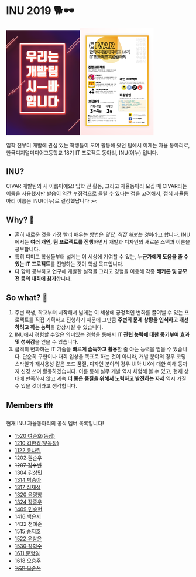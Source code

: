 # INU 2019 🐕🕶️

<img src="./poster/cover.png" width="40%"/><img src="./poster/main.png" width="40%"/>

입학 전부터 개발에 관심 있는 학생들이 모여 활동해 왔던 팀에서 이제는 자율 동아리로, 한국디지털미디어고등학교 18기 IT 프로젝트 동아리, INU(이누) 입니다.

## INU? 
CIVAR 개발팀의 새 이름이예요! 입학 전 활동, 그리고 자율동아리 모집 때 CIVAR라는 이름을 사용했지만 발음이 약간 부정적으로 들릴 수 있다는 점을 고려해서, 정식 자율동아리 이름은 INU(이누)로 결정했답니다 ><

## Why? 🤷

- 흔히 새로운 것을 가장 빨리 배우는 방법은 *일단, 직접 해보는 것*이라고 합니다. INU에서는 **여러 개인, 팀 프로젝트를 진행**하면서 개발과 디자인의 새로운 스택과 이론을 공부합니다.
- 특히 디미고 학생들부터 넓게는 이 세상에 기여할 수 있는, **누군가에게 도움을 줄 수 있는 IT 프로젝트**를 진행하는 것이 핵심 목표입니다.
- 다 함께 공부하고 연구해 개발한 실적물 그리고 경험을 이용해 각종 **해커톤 및 공모전 등의 대회에 참가**합니다.

## So what? 💭

1. 주변 학생, 학교부터 시작해서 넓게는 이 세상에 긍정적인 변화를 끌어낼 수 있는 프로젝트를 직접 기획하고 진행하기 때문에 그만큼 **주변의 문제 상황을 인식하고 개선하려고 하는 능력**을 향상시킬 수 있습니다. 
2. INU에서 경험할 수많은 의미있는 경험을 통해서 **IT 관련 능력에 대한 동기부여 효과 및 성취감**을 얻을 수 있습니다.
3. 급격히 변화하는 IT 기술을 **빠르게 습득하고 활용**할 줄 아는 능력을 얻을 수 있습니다. 단순히 구현이나 대회 입상을 목표로 하는 것이 아니라, 개발 분야의 경우 코딩 스타일과 재사용성 같은 코드 품질, 디자인 분야의 경우 UI와 UX에 대한 이해 등까지 신경 쓰며 활동하겠습니다. 이를 통해 실무 개발 역시 체험해 볼 수 있고, 현재 상태에 만족하지 않고 계속 **더 좋은 품질을 위해서 노력하고 발전하는 자세** 역시 가질 수 있을 것이라고 생각합니다.

## Members 👪
현재 INU 자율동아리의 공식 멤버 목록입니다!

- [1520 여준호(동장)](https://github.com/junhoyeo)
- [1210 김한경(부동장)](https://github.com/khg0)
- [1122 윤나린](https://github.com/Gamza13)
- ~~1202 권순우~~
- ~~1207 김수빈~~
- [1304 김상민](https://github.com/plantstoen)
- [1314 박승아](https://github.com/sseungah)
- [1317 심재성](https://github.com/Jaeseong-CS)
- [1320 윤영창](https://github.com/YunYeongChang)
- [1324 장종우](https://github.com/wkdwhddn06)
- [1409 민승현](https://github.com/MinSeungHyun)
- [1416 백은서](https://github.com/eunseo21)
- 1432 천예준
- [1515 송지호](https://github.com/Harugatto)
- [1522 우상윤](https://github.com/SYWoo2003)
- ~~[1530 장혁수](https://github.com/janghs0484)~~
- [1611 문형일](https://github.com/mhibio)
- [1618 오승주](https://github.com/ohboksa)
- ~~[1621 오준서](https://github.com/hunsol03)~~
